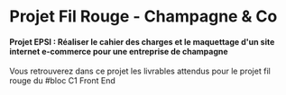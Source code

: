﻿# Projet Fil Rouge - Champagne & Co 

#### Projet EPSI : Réaliser le cahier des charges et le maquettage d'un site internet e-commerce pour une entreprise de champagne

Vous retrouverez dans ce projet les livrables attendus pour le projet fil rouge du #bloc C1 Front End

